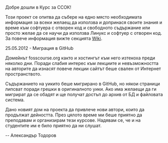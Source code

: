 Добре дошли в Курс за ССОК!

Този проект се опитва да събере на едно място необходимата информация за всеки желаещ да използва и допринася своите знания и време към софтуера с отворен код и свободното съдържание или просто желае да се научи да използва Линукс и софтуер с отворен код. 
За повече информация вижте секцията [Wiki](https://github.com/fosscourse/wiki/wiki).

25.05.2012 - Миграция в GitHub

Домейнът fosscourse.org както и хостингът към него изтекоха преди няколко дни. Поради слабия интерес към лекциите и невъзможността на авторите да изнасят повече лекции сайтът беше свален от Интернет пространството.

Съдържанието на уикито беше мигрирано в GitHub, но някои страници липсват поради грешки в оригиналното уики. Ако има желаещи да ги мигрират да се обадят и ще получат достъп до архив от БД и файловата система.

Дано новият дом на проекта да привлече нови автори, които да продължат дейността. През цялото време ми беше приятно да преподавам и организирам тези курсове. Надявам се, че и на студентите им е било приятно да ни слушат.

-- Александър Тодоров 